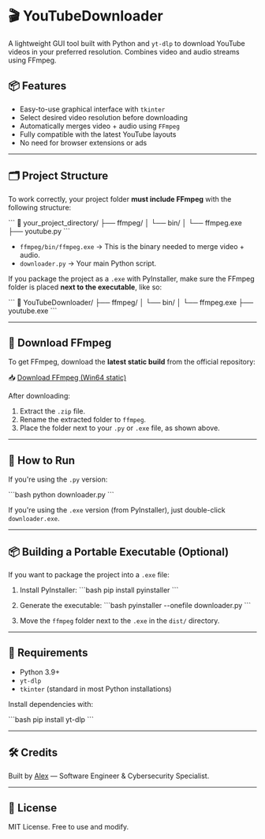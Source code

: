 # 🎬 YouTubeDownloader 

A lightweight GUI tool built with Python and `yt-dlp` to download YouTube videos in your preferred resolution. Combines video and audio streams using FFmpeg.

## 📦 Features

- Easy-to-use graphical interface with `tkinter`
- Select desired video resolution before downloading
- Automatically merges video + audio using `FFmpeg`
- Fully compatible with the latest YouTube layouts
- No need for browser extensions or ads

---

## 🗂️ Project Structure

To work correctly, your project folder **must include FFmpeg** with the following structure:

\```
📁 your_project_directory/
├── ffmpeg/
│   └── bin/
│       └── ffmpeg.exe
├── youtube.py
\```

- `ffmpeg/bin/ffmpeg.exe` → This is the binary needed to merge video + audio.
- `downloader.py` → Your main Python script.

If you package the project as a `.exe` with PyInstaller, make sure the FFmpeg folder is placed **next to the executable**, like so:

\```
📁 YouTubeDownloader/
├── ffmpeg/
│   └── bin/
│       └── ffmpeg.exe
├── youtube.exe
\```

---

## 🔗 Download FFmpeg

To get FFmpeg, download the **latest static build** from the official repository:

📥 [Download FFmpeg (Win64 static)](https://github.com/BtbN/FFmpeg-Builds/releases/latest/download/ffmpeg-master-latest-win64-gpl.zip)

After downloading:
1. Extract the `.zip` file.
2. Rename the extracted folder to `ffmpeg`.
3. Place the folder next to your `.py` or `.exe` file, as shown above.

---

## 🚀 How to Run

If you're using the `.py` version:

\```bash
python downloader.py
\```

If you're using the `.exe` version (from PyInstaller), just double-click `downloader.exe`.

---

## 📦 Building a Portable Executable (Optional)

If you want to package the project into a `.exe` file:

1. Install PyInstaller:
\```bash
pip install pyinstaller
\```

2. Generate the executable:
\```bash
pyinstaller --onefile downloader.py
\```

3. Move the `ffmpeg` folder next to the `.exe` in the `dist/` directory.

---

## 🧠 Requirements

- Python 3.9+
- `yt-dlp`
- `tkinter` (standard in most Python installations)

Install dependencies with:

\```bash
pip install yt-dlp
\```

---

## 🛠️ Credits

Built by [Alex](https://github.com/AlejandroCanoMon) — Software Engineer & Cybersecurity Specialist.

---

## 📃 License

MIT License. Free to use and modify.
